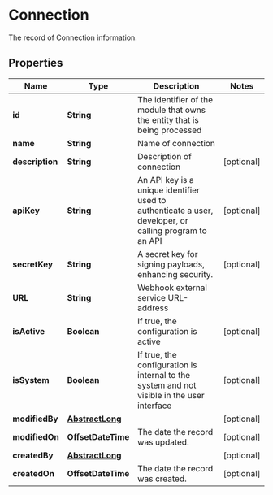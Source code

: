 

# Connection

The record of Connection information.

## Properties

| Name | Type | Description | Notes |
|------------ | ------------- | ------------- | -------------|
|**id** | **String** | The identifier of the module that owns the entity that is being processed |  |
|**name** | **String** | Name of connection |  |
|**description** | **String** | Description of connection |  [optional] |
|**apiKey** | **String** | An API key is a unique identifier used to authenticate a user, developer, or calling program to an API |  [optional] |
|**secretKey** | **String** | A secret key for signing payloads, enhancing security. |  [optional] |
|**URL** | **String** | Webhook external service URL-address |  |
|**isActive** | **Boolean** | If true, the configuration is active |  [optional] |
|**isSystem** | **Boolean** | If true, the configuration is internal to the system and not visible in the user interface |  [optional] |
|**modifiedBy** | [**AbstractLong**](AbstractLong.md) |  |  [optional] |
|**modifiedOn** | **OffsetDateTime** | The date the record was updated. |  [optional] |
|**createdBy** | [**AbstractLong**](AbstractLong.md) |  |  [optional] |
|**createdOn** | **OffsetDateTime** | The date the record was created. |  [optional] |



